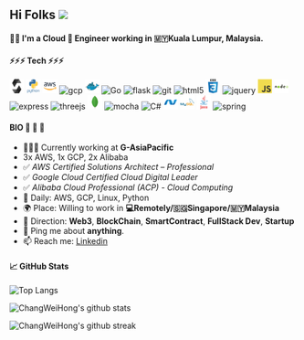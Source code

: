 ## Hi Folks <img src="https://media.giphy.com/media/hvRJCLFzcasrR4ia7z/giphy.gif" width="28">

#### 😶‍🌫️ I'm a Cloud 💭 Engineer working in 🇲🇾Kuala Lumpur, Malaysia.

#### ⚡⚡⚡ Tech ⚡⚡⚡

<p align="left">

<img src="https://raw.githubusercontent.com/devicons/devicon/master/icons/solidity/solidity-original.svg" alt="solidity" width="25" height="25" />
<img src="https://raw.githubusercontent.com/devicons/devicon/master/icons/python/python-original-wordmark.svg" alt="python" width="25" height="25" />
<!-- <img src="https://cdn.jsdelivr.net/gh/devicons/devicon/icons/go/go-original.svg" alt="Go" width="25" height="25" /> -->

<img src="https://raw.githubusercontent.com/github/explore/80688e429a7d4ef2fca1e82350fe8e3517d3494d/topics/aws/aws.png" alt="aws" width="25" height="25" />
<img src="https://www.vectorlogo.zone/logos/google_cloud/google_cloud-icon.svg" alt="gcp" width="25" height="25" />
<img src="https://raw.githubusercontent.com/devicons/devicon/master/icons/docker/docker-original.svg" alt="Docker" width="25" height="25" />
<img src="https://cdn.jsdelivr.net/gh/devicons/devicon/icons/terraform/terraform-original.svg" alt="Go" width="25" height="25" />

<!-- <img src="https://raw.githubusercontent.com/devicons/devicon/master/icons/react/react-original-wordmark.svg" alt="react" width="25" height="25" /> -->
<img src="https://cdn.jsdelivr.net/gh/devicons/devicon/icons/flask/flask-original.svg" alt="flask" width="25" height="25" />
<img src="https://cdn.jsdelivr.net/gh/devicons/devicon/icons/git/git-original.svg" alt="git" width="25" height="25" />
<img src="https://cdn.jsdelivr.net/gh/devicons/devicon/icons/html5/html5-original.svg" alt="html5" width="25" height="25" />
<img src="https://raw.githubusercontent.com/devicons/devicon/master/icons/css3/css3-original-wordmark.svg" alt="css3" width="25" height="25" />
<!-- <img src="https://raw.githubusercontent.com/devicons/devicon/master/icons/bootstrap/bootstrap-plain.svg" alt="bootstrap" width="25" height="25" /> -->
<img src="https://cdn.jsdelivr.net/gh/devicons/devicon/icons/jquery/jquery-original.svg" alt="jquery" width="25" height="25" />

<img src="https://raw.githubusercontent.com/devicons/devicon/master/icons/javascript/javascript-original.svg" alt="javascript" width="25" height="25" />
<img src="https://raw.githubusercontent.com/devicons/devicon/master/icons/nodejs/nodejs-original-wordmark.svg" alt="nodejs" width="25" height="25" />
<img src="https://cdn.jsdelivr.net/gh/devicons/devicon/icons/express/express-original.svg" alt="express" width="25" height="25" />
<img src="https://cdn.jsdelivr.net/gh/devicons/devicon/icons/threejs/threejs-original.svg" alt="threejs" width="25" height="25" />
<img src="https://raw.githubusercontent.com/devicons/devicon/master/icons/mongodb/mongodb-original.svg" alt="mongodb" width="25" height="25" />
<img src="https://cdn.jsdelivr.net/gh/devicons/devicon/icons/mocha/mocha-plain.svg" alt="mocha" width="25" height="25" />
<!-- <img src="https://raw.githubusercontent.com/devicons/devicon/master/icons/typescript/typescript-original.svg" alt="typescript" width="25" height="25" /> -->

<img src="https://cdn.jsdelivr.net/gh/devicons/devicon/icons/csharp/csharp-original.svg" alt="C#" width="25" height="25" />
<img src="https://raw.githubusercontent.com/devicons/devicon/master/icons/dot-net/dot-net-original.svg" alt=".NET" width="25" height="25" />

<!-- <img src="https://cdn.jsdelivr.net/gh/devicons/devicon/icons/django/django-plain.svg" alt="django" width="25" height="25" />
<img src="https://cdn.jsdelivr.net/gh/devicons/devicon/icons/pycharm/pycharm-original.svg" alt="pycharm" width="25" height="25" />
<img src="https://cdn.jsdelivr.net/gh/devicons/devicon/icons/pytorch/pytorch-original.svg" alt="pytorch" width="25" height="25" /> -->

<!-- <img src="https://cdn.jsdelivr.net/gh/devicons/devicon/icons/figma/figma-original.svg" alt="figma" width="25" height="25" /> -->

<!-- <img src="https://cdn.jsdelivr.net/gh/devicons/devicon/icons/php/php-original.svg" alt="php" width="25" height="25" />
<img src="https://cdn.jsdelivr.net/gh/devicons/devicon/icons/laravel/laravel-plain.svg" alt="laravel" width="25" height="25" /> -->
<img src="https://raw.githubusercontent.com/devicons/devicon/master/icons/mysql/mysql-original-wordmark.svg" alt="mysql" width="25" height="25" />

<!-- <img src="https://cdn.jsdelivr.net/gh/devicons/devicon/icons/c/c-original.svg" alt="C" width="25" height="25" /> -->
<img src="https://raw.githubusercontent.com/devicons/devicon/master/icons/java/java-original-wordmark.svg" alt="java" width="25" height="25" />
<img src="https://www.vectorlogo.zone/logos/springio/springio-icon.svg" alt="spring" width="25" height="25" />
<!-- <img src="https://cdn.jsdelivr.net/gh/devicons/devicon/icons/vscode/vscode-original.svg" alt="vscode" width="25" height="25" /> -->
<!-- <img src="https://cdn.jsdelivr.net/gh/devicons/devicon/icons/wordpress/wordpress-original.svg" alt="wordpress" width="25" height="25" /> -->
<!-- <img src="https://raw.githubusercontent.com/devicons/devicon/master/icons/heroku/heroku-plain.svg" alt="heroku" width="25" height="25" /> -->

</p>

#### BIO 🙈 🙊 🙉

- 🧑‍💻🏢 Currently working at **G-AsiaPacific**
- 3x AWS, 1x GCP, 2x Alibaba
- ✅ *AWS Certified Solutions Architect – Professional*
- ✅ *Google Cloud Certified Cloud Digital Leader*
- ✅ *Alibaba Cloud Professional (ACP) - Cloud Computing*
- 🤖 Daily: AWS, GCP, Linux, Python
- 🌍 Place: Willing to work in **💻Remotely/🇸🇬Singapore/🇲🇾Malaysia**
- 👾 Direction: **Web3**, **BlockChain**, **SmartContract**, **FullStack Dev**, **Startup**
- 💬 Ping me about **anything**.
- 📫 Reach me: [Linkedin](https://www.linkedin.com/in/changweihong/)

#### 📈 GitHub Stats

<p align = "center">

![Top Langs](https://github-readme-stats.vercel.app/api/top-langs/?username=ChangWeiHong&layout=compact&theme=dark&hide_border=true)

![ChangWeiHong's github stats](https://github-readme-stats.vercel.app/api?username=ChangWeiHong&show_icons=true&hide_border=true&theme=dark)

![ChangWeiHong's github streak](https://github-readme-streak-stats.herokuapp.com/?user=ChangWeiHong&theme=dark&hide_border=true)

</p>
